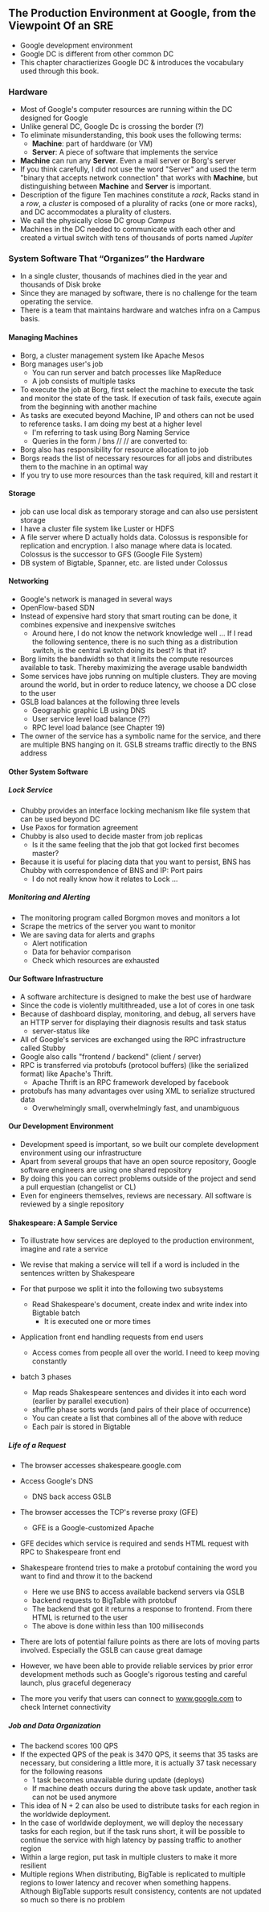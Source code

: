 ## The Production Environment at Google, from the Viewpoint Of an SRE

- Google development environment
- Google DC is different from other common DC
- This chapter charactierizes Google DC & introduces the vocabulary used through this book.

### Hardware

- Most of Google's computer resources are running within the DC designed for Google
- Unlike general DC, Google Dc is crossing the border (?)
- To eliminate misunderstanding, this book uses the following terms:
	- **Machine**: part of harddware (or VM)
	- **Server**: A piece of software that implements the service
- **Machine** can run any **Server**. Even a mail server or Borg's server
- If you think carefully, I did not use the word "Server" and used the term "binary that accepts network connection" that works with **Machine**, but distinguishing between **Machine** and **Server** is important.
- Description of the figure Ten machines constitute a *rack*, Racks stand in a *row*, a *cluster* is composed of a plurality of racks (one or more racks), and DC accommodates a plurality of clusters.
- We call the physically close DC group *Campus*
- Machines in the DC needed to communicate with each other and created a virtual switch with tens of thousands of ports named *Jupiter*

### System Software That “Organizes” the Hardware

- In a single cluster, thousands of machines died in the year and thousands of Disk broke
- Since they are managed by software, there is no challenge for the team operating the service.
- There is a team that maintains hardware and watches infra on a Campus basis.

#### Managing Machines

- Borg, a cluster management system like Apache Mesos
- Borg manages user's job
    -   You can run server and batch processes like MapReduce
    -   A job consists of multiple tasks
- To execute the job at Borg, first select the machine to execute the task and monitor the state of the task. If execution of task fails, execute again from the beginning with another machine
- As tasks are executed beyond Machine, IP and others can not be used to reference tasks. I am doing my best at a higher level
    - I'm referring to task using Borg Naming Service
    - Queries in the form / bns // // are converted to:
- Borg also has responsibility for resource allocation to job
- Borgs reads the list of necessary resources for all jobs and distributes them to the machine in an optimal way
- If you try to use more resources than the task required, kill and restart it

#### Storage

- job can use local disk as temporary storage and can also use persistent storage
- I have a cluster file system like Luster or HDFS
- A file server where D actually holds data. Colossus is responsible for replication and encryption. I also manage where data is located. Colossus is the successor to GFS (Google File System)
- DB system of Bigtable, Spanner, etc. are listed under Colossus

#### Networking

- Google's network is managed in several ways
- OpenFlow-based SDN
- Instead of expensive hard story that smart routing can be done, it combines expensive and inexpensive switches
    - Around here, I do not know the network knowledge well ... If I read the following sentence, there is no such thing as a distribution switch, is the central switch doing its best? Is that it?
- Borg limits the bandwidth so that it limits the compute resources available to task. Thereby maximizing the average usable bandwidth
- Some services have jobs running on multiple clusters. They are moving around the world, but in order to reduce latency, we choose a DC close to the user
- GSLB load balances at the following three levels
    - Geographic graphic LB using DNS
    - User service level load balance (??)
    - RPC level load balance (see Chapter 19)
- The owner of the service has a symbolic name for the service, and there are multiple BNS hanging on it. GSLB streams traffic directly to the BNS address

#### Other System Software

##### Lock Service

- Chubby provides an interface locking mechanism like file system that can be used beyond DC
- Use Paxos for formation agreement
- Chubby is also used to decide master from job replicas
    - Is it the same feeling that the job that got locked first becomes master?
- Because it is useful for placing data that you want to persist, BNS has Chubby with correspondence of BNS and IP: Port pairs
    - I do not really know how it relates to Lock ...

##### Monitoring and Alerting

- The monitoring program called Borgmon moves and monitors a lot
- Scrape the metrics of the server you want to monitor
- We are saving data for alerts and graphs
    - Alert notification
    - Data for behavior comparison
    - Check which resources are exhausted

#### Our Software Infrastructure

- A software architecture is designed to make the best use of hardware
- Since the code is violently multithreaded, use a lot of cores in one task
- Because of dashboard display, monitoring, and debug, all servers have an HTTP server for displaying their diagnosis results and task status
    - server-status like
- All of Google's services are exchanged using the RPC infrastructure called Stubby
- Google also calls "frontend / backend" (client / server)
- RPC is transferred via protobufs (protocol buffers) (like the serialized format) like Apache's Thrift.
    - Apache Thrift is an RPC framework developed by facebook
- protobufs has many advantages over using XML to serialize structured data
    - Overwhelmingly small, overwhelmingly fast, and unambiguous
    
#### Our Development Environment

- Development speed is important, so we built our complete development environment using our infrastructure
- Apart from several groups that have an open source repository, Google software engineers are using one shared repository
- By doing this you can correct problems outside of the project and send a pull erquestian (changelist or CL)
- Even for engineers themselves, reviews are necessary. All software is reviewed by a single repository

#### Shakespeare: A Sample Service

- To illustrate how services are deployed to the production environment, imagine and rate a service

- We revise that making a service will tell if a word is included in the sentences written by Shakespeare

- For that purpose we split it into the following two subsystems

    - Read Shakespeare's document, create index and write index into Bigtable batch
        - It is executed one or more times
- Application front end handling requests from end users

    - Access comes from people all over the world. I need to keep moving constantly
- batch 3 phases

    - Map reads Shakespeare sentences and divides it into each word (earlier by parallel execution)
    - shuffle phase sorts words (and pairs of their place of occurrence)
    - You can create a list that combines all of the above with reduce
    - Each pair is stored in Bigtable

##### Life of a Request

- The browser accesses shakespeare.google.com

- Access Google's DNS

    - DNS back access GSLB
- The browser accesses the TCP's reverse proxy (GFE)

    - GFE is a Google-customized Apache
- GFE decides which service is required and sends HTML request with RPC to Shakespeare front end

- Shakespeare frontend tries to make a protobuf containing the word you want to find and throw it to the backend

    - Here we use BNS to access available backend servers via GSLB
    - backend requests to BigTable with protobuf
    - The backend that got it returns a response to frontend. From there HTML is returned to the user
    - The above is done within less than 100 milliseconds

- There are lots of potential failure points as there are lots of moving parts involved. Especially the GSLB can cause great damage

- However, we have been able to provide reliable services by prior error development methods such as Google's rigorous testing and careful launch, plus graceful degeneracy

- The more you verify that users can connect to www.google.com to check Internet connectivity

##### Job and Data Organization

- The backend scores 100 QPS
- If the expected QPS of the peak is 3470 QPS, it seems that 35 tasks are necessary, but considering a little more, it is actually 37 task necessary for the following reasons
    - 1 task becomes unavailable during update (deploys)
    - If machine death occurs during the above task update, another task can not be used anymore
- This idea of ​​N + 2 can also be used to distribute tasks for each region in the worldwide deployment.
- In the case of worldwide deployment, we will deploy the necessary tasks for each region, but if the task runs short, it will be possible to continue the service with high latency by passing traffic to another region
- Within a large region, put task in multiple clusters to make it more resilient
- Multiple regions When distributing, BigTable is replicated to multiple regions to lower latency and recover when something happens. Although BigTable supports result consistency, contents are not updated so much so there is no problem